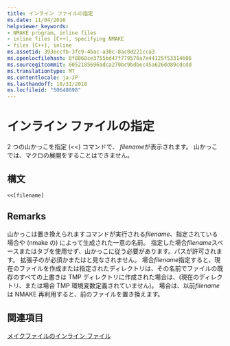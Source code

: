 ```yaml
---
title: インライン ファイルの指定
ms.date: 11/04/2016
helpviewer_keywords:
- NMAKE program, inline files
- inline files [C++], specifying NMAKE
- files [C++], inline
ms.assetid: 393eccfb-3fc9-4bac-a30c-8ac8d221cca3
ms.openlocfilehash: 8f8868ce3755bd47f779576a7e44125f53314606
ms.sourcegitcommit: 6052185696adca270bc9bdbec45a626dd89cdcdd
ms.translationtype: MT
ms.contentlocale: ja-JP
ms.lasthandoff: 10/31/2018
ms.locfileid: "50648698"
---
```

# <a name="specifying-an-inline-file"></a>インライン ファイルの指定

2 つの山かっこを指定 (<<) コマンドで、 *filename*が表示されます。 山かっこでは、マクロの展開をすることはできません。

## <a name="syntax"></a>構文

```
<<[filename]
```

## <a name="remarks"></a>Remarks

山かっこは置き換えられますコマンドが実行される*filename*、指定されている場合や (nmake の) によって生成された一意の名前。 指定した場合*filename*スペースまたはタブを使用せず、山かっこに従う必要があります。パスが許可されます。 拡張子のが必須かまたはと見なされません。 場合*filename*指定すると、現在のファイルを作成または指定されたディレクトリは、その名前でファイルの既存のすべての上書きは TMP ディレクトリに作成された場合は、(現在のディレクトリ、または場合 TMP 環境変数定義されていません)。 場合は、以前*filename*は NMAKE 再利用すると、前のファイルを置き換えます。

## <a name="see-also"></a>関連項目

[メイクファイルのインライン ファイル](../build/inline-files-in-a-makefile.md)